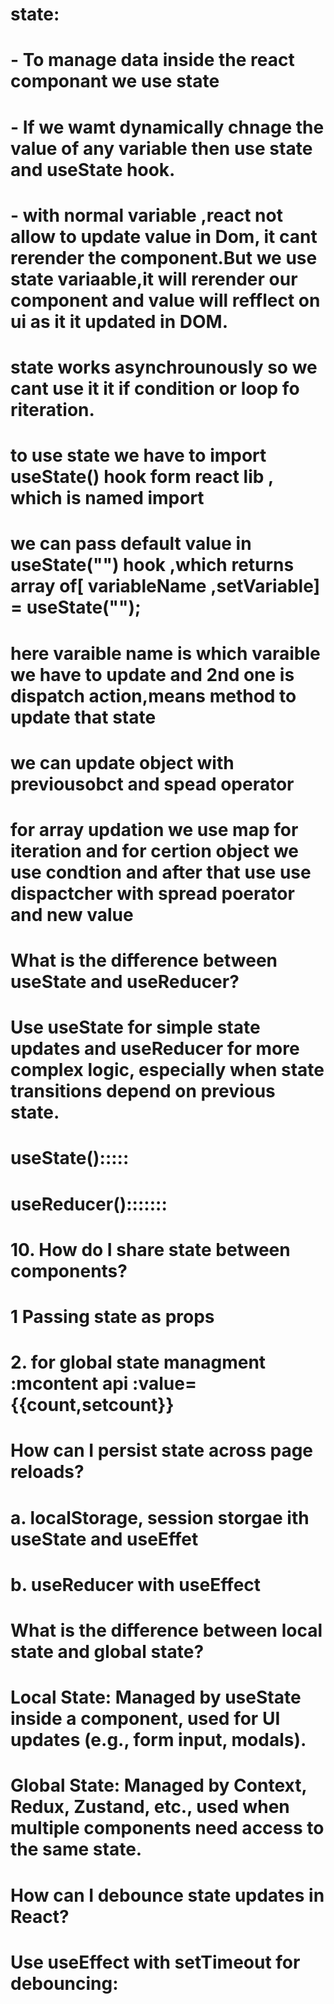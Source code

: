 # state:
# - To manage data inside the react componant we use state
# -  If we wamt dynamically chnage the value of any variable then use state and useState hook.
# - with normal variable ,react not allow to update value in Dom, it cant rerender the component.But we use state variaable,it will rerender our component and value will refflect on ui as it it updated in DOM.
# state works asynchrounously so we cant use it it if condition or loop fo riteration.
# to use state we have to import useState()  hook form react lib , which is named import 
# we can pass default value in useState("") hook ,which returns array of[ variableName ,setVariable] = useState("");
# here varaible  name is which varaible we have to update and 2nd one is dispatch action,means method to update that state
# we can update object with previousobct and spead operator
# for array updation we use map for iteration and for certion object we use condtion and after that use use dispactcher with spread poerator and new value


# What is the difference between useState and useReducer?
 # Use useState for simple state updates and useReducer for more complex logic, especially when state transitions depend on previous state.
 # useState():::::
 <!-- # const [count, setCount] = useState(0);
 # setCount(count + 1); -->
 
 # useReducer():::::::
 <!-- const reducer = (state, action) => {
  switch (action.type) {
    case "increment":
      return { count: state.count + 1 };
    case "decrement":
      return { count: state.count - 1 };
    default:
      return state;
  }
};

const [state, dispatch] = useReducer(reducer, { count: 0 });
dispatch({ type: "increment" }); -->




# 10. How do I share state between components?
# 1 Passing state as props
# 2. for global state managment :mcontent api :value={{count,setcount}}



# How can I persist state across page reloads?
# a. localStorage, session storgae ith useState and useEffet
# b.  useReducer with useEffect



# What is the difference between local state and global state?
# Local State: Managed by useState inside a component, used for UI updates (e.g., form input, modals).
# Global State: Managed by Context, Redux, Zustand, etc., used when multiple components need access to the same state.




# How can I debounce state updates in React?
# Use useEffect with setTimeout for debouncing:
<!-- const [searchTerm, setSearchTerm] = useState("");
const [debouncedSearch, setDebouncedSearch] = useState("");

useEffect(() => {
  const handler = setTimeout(() => {
    setDebouncedSearch(searchTerm);
  }, 500); // Delay of 500ms

  return () => clearTimeout(handler); // Cleanup on re-render
}, [searchTerm]); -->
